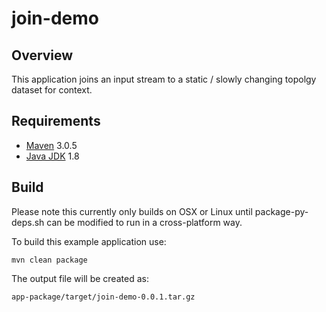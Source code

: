 # join-demo

## Overview

This application joins an input stream to a static / slowly changing topolgy dataset for context.

## Requirements

* [Maven](https://maven.apache.org/docs/3.0.5/release-notes.html) 3.0.5
* [Java JDK](https://docs.oracle.com/javase/8/docs/technotes/guides/install/install_overview.html) 1.8

## Build

Please note this currently only builds on OSX or Linux until package-py-deps.sh can be modified to run in a cross-platform way.

To build this example application use:

```
mvn clean package
```

The output file will be created as:

```
app-package/target/join-demo-0.0.1.tar.gz
```

